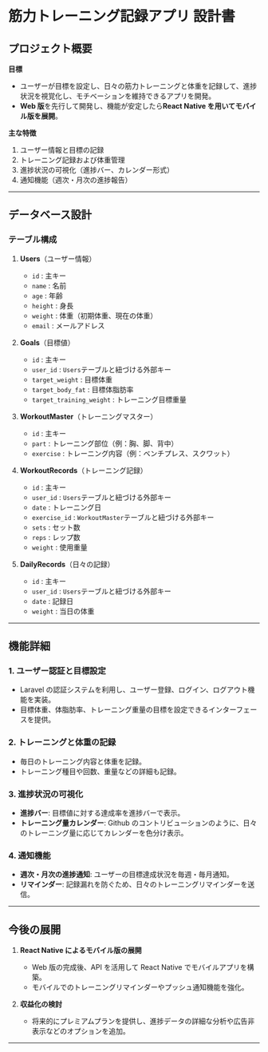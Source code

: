 # 筋力トレーニング記録アプリ 設計書

## プロジェクト概要

**目標**

- ユーザーが目標を設定し、日々の筋力トレーニングと体重を記録して、進捗状況を視覚化し、モチベーションを維持できるアプリを開発。
- **Web 版**を先行して開発し、機能が安定したら**React Native を用いてモバイル版を展開**。

**主な特徴**

1. ユーザー情報と目標の記録
2. トレーニング記録および体重管理
3. 進捗状況の可視化（進捗バー、カレンダー形式）
4. 通知機能（週次・月次の進捗報告）

---

## データベース設計

### テーブル構成

1. **Users**（ユーザー情報）

   - `id` : 主キー
   - `name` : 名前
   - `age` : 年齢
   - `height` : 身長
   - `weight` : 体重（初期体重、現在の体重）
   - `email` : メールアドレス

2. **Goals**（目標値）

   - `id` : 主キー
   - `user_id` : `Users`テーブルと紐づける外部キー
   - `target_weight` : 目標体重
   - `target_body_fat` : 目標体脂肪率
   - `target_training_weight` : トレーニング目標重量

3. **WorkoutMaster**（トレーニングマスター）

   - `id` : 主キー
   - `part` : トレーニング部位（例：胸、脚、背中）
   - `exercise` : トレーニング内容（例：ベンチプレス、スクワット）

4. **WorkoutRecords**（トレーニング記録）

   - `id` : 主キー
   - `user_id` : `Users`テーブルと紐づける外部キー
   - `date` : トレーニング日
   - `exercise_id` : `WorkoutMaster`テーブルと紐づける外部キー
   - `sets` : セット数
   - `reps` : レップ数
   - `weight` : 使用重量

5. **DailyRecords**（日々の記録）
   - `id` : 主キー
   - `user_id` : `Users`テーブルと紐づける外部キー
   - `date` : 記録日
   - `weight` : 当日の体重

---

## 機能詳細

### 1. ユーザー認証と目標設定

- Laravel の認証システムを利用し、ユーザー登録、ログイン、ログアウト機能を実装。
- 目標体重、体脂肪率、トレーニング重量の目標を設定できるインターフェースを提供。

### 2. トレーニングと体重の記録

- 毎日のトレーニング内容と体重を記録。
- トレーニング種目や回数、重量などの詳細も記録。

### 3. 進捗状況の可視化

- **進捗バー**: 目標値に対する達成率を進捗バーで表示。
- **トレーニング量カレンダー**: Github のコントリビューションのように、日々のトレーニング量に応じてカレンダーを色分け表示。

### 4. 通知機能

- **週次・月次の進捗通知**: ユーザーの目標達成状況を毎週・毎月通知。
- **リマインダー**: 記録漏れを防ぐため、日々のトレーニングリマインダーを送信。

---

## 今後の展開

1. **React Native によるモバイル版の展開**

   - Web 版の完成後、API を活用して React Native でモバイルアプリを構築。
   - モバイルでのトレーニングリマインダーやプッシュ通知機能を強化。

2. **収益化の検討**
   - 将来的にプレミアムプランを提供し、進捗データの詳細な分析や広告非表示などのオプションを追加。

---
